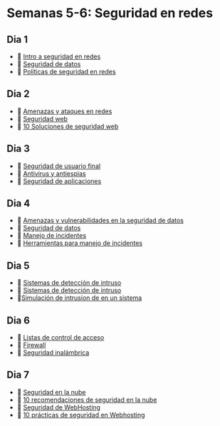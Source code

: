 # Semanas 5-6: Seguridad en redes

## Dia 1

- 📗 [Intro a seguridad en redes](./intro-seguridad-en-redes.md)
- 📗 [Seguridad de datos](./seguridad-de-redes.md)
- 📗 [Políticas de seguridad en redes](./network-security-policies.es.md)

## Dia 2

- 📗 [Amenazas y ataques en redes](./threats-atacks-network.es.md)
- 📗 [Seguridad web](./web-security.es.md)
- 📗 [10 Soluciones de seguridad web](./10-solutions-web-security.es.md)

## Dia 3

- 📗 [Seguridad de usuario final](./enduser-network-security.es.md)
- 📗 [Antivirus y antiespias](./antivirus-spyware.md)
- 📗 [Seguridad de aplicaciones](./application-security.es.md)

## Dia 4

- 📗 [Amenazas y vulnerabilidades en la seguridad de datos](./threats-vulnerabilities-data-security.es.md)
- 📗 [Seguridad de datos](./data-security.es.md)
- 📗 [Manejo de incidentes](./incident-management.es.md)
- 📗 [Herramientas para manejo de incidentes](./incident-management-tools.es.md)

## Dia 5

- 📗 [Sistemas de detección de intruso](./intruder-detection-system.md)
- 📗 [Sistemas de detección de intruso](./security-architecture-control-systems.es.md)
- 🧪[Simulación de intrusion de en un sistema](./labs/traffic-simulation.es.md)

## Dia 6

- 📗 [Listas de control de acceso](./access-control-lists.md)
- 📗 [Firewall](./firewall.md)
- 📗 [Seguridad inalámbrica](./wireless-security.es.md)

## Dia 7

- 📗 [Seguridad en la nube](./cloud-security.es.md)
- 📗 [10 recomendaciones de seguridad en la nube](./10-recomendations-cloud-clients-security.es.md)
- 📗 [Seguridad de WebHosting](./web-hosting-security.es.md)
- 📗 [10 prácticas de seguridad en Webhosting](./10-web-hosting-security-practices.es.md)
